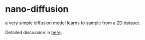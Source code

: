 # nano-diffusion
a very simple diffusion model learns to sample from a 2D dataset.

Detailed discussion in [here](https://grelade.github.io/ai-with-smoluchowski/).
